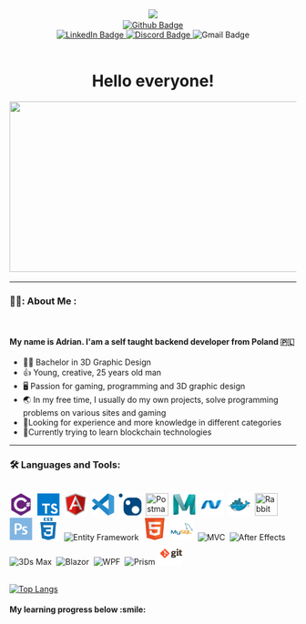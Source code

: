 <div id="header" align="center">
  <img src="https://media.giphy.com/media/1sgetPM00wWqJpVUTl/giphy.gif" width="300"/>
</div>

<div id="latest" align="center">
  <a href="https://github.com/Gulyeh/Vision">
    <img src="https://img.shields.io/badge/Latest%20Project-green?style=for-the-badge&logo=Github&logoColor=white" alt="Github Badge"/>
  </a>
</div>

<div id="badges" align="center">
  <a href="https://www.linkedin.com/in/adrian-zyznar/">
    <img src="https://img.shields.io/badge/LinkedIn-blue?style=for-the-badge&logo=linkedin&logoColor=white" alt="LinkedIn Badge"/>
  </a>
  <a href="https://discordapp.com/users/570362301190897714">
    <img src="https://img.shields.io/badge/Discord-gray?style=for-the-badge&logo=discord&logoColor=white" alt="Discord Badge"/>
  </a>
  <img src="https://img.shields.io/badge/zyznar.adrian@gmail.com-red?style=for-the-badge&logo=gmail&logoColor=white" alt="Gmail Badge"/>
</div>

<div id="counter" align="center">
  <img src="https://komarev.com/ghpvc/?username=Gulyeh&style=flat-square&color=blue" alt=""/>
 </div>
 
 <h1 align="center">Hello everyone!</h1>

<div align="center">
  <img src="https://media.giphy.com/media/RbDKaczqWovIugyJmW/giphy.gif" width="600" height="300"/>
</div>

---

<h3>👨‍🎨: About Me :</h3><br/>
<h4>My name is Adrian. I'am a self taught backend developer from Poland 🇵🇱</h4>
<ul>
  <li> 👨‍🎓 Bachelor in 3D Graphic Design</li>
  <li> 👍 Young, creative, 25 years old man</li>
  <li> 🖥️ Passion for gaming, programming and 3D graphic design</li>
  <li> 🌏 In my free time, I usually do my own projects, solve programming problems on various sites and gaming</li>
  <li> 📖Looking for experience and more knowledge in different categories</li>
  <li> 🤯Currently trying to learn blockchain technologies</li>
</ul>
 
 ---
 <h3> 🛠️ Languages and Tools:</h3><br/>
 <div>
  <img src="https://github.com/devicons/devicon/blob/master/icons/csharp/csharp-plain.svg" title="CSharp" **alt="CSharp" width="40" height="40"/>&nbsp;
  <img src="https://github.com/devicons/devicon/blob/master/icons/typescript/typescript-plain.svg" title="Typescript" **alt="Typescript" width="40" height="40"/>&nbsp;
  <img src="https://github.com/devicons/devicon/blob/master/icons/angularjs/angularjs-original.svg" title="Angular" **alt="Angular" width="40" height="40"/>&nbsp; 
  <img src="https://github.com/devicons/devicon/blob/master/icons/vscode/vscode-original.svg" title="VSCode" **alt="VSCode" width="40" height="40"/>&nbsp;
  <img src="https://github.com/devicons/devicon/blob/master/icons/nuget/nuget-original.svg" title="Nuget" **alt="Nuget" width="40" height="40"/>&nbsp;
  <img src="https://nkonev.name/api/image/post/title/7002cc5f-d699-458a-857a-12ca30ef2e59.jpeg" title="Postman" **alt="Postman" width="40" height="40"/>&nbsp;
  <img src="https://github.com/devicons/devicon/blob/master/icons/maya/maya-original.svg" title="Maya" **alt="Maya" width="40" height="40"/>&nbsp;
  <img src="https://github.com/devicons/devicon/blob/master/icons/dot-net/dot-net-original.svg" title="DotNet" **alt="DotNet" width="40" height="40"/>&nbsp;
  <img src="https://github.com/devicons/devicon/blob/master/icons/docker/docker-original.svg" title="Docker" **alt="Docker" width="40" height="40"/>&nbsp;
  <img src="https://czterytygodnie.pl/assets/images/courses/rabbitmq/rabbitmq.png" title="RabbitMQ" **alt="RabbitMQ" width="40" height="40"/>&nbsp;
  <img src="https://github.com/devicons/devicon/blob/master/icons/photoshop/photoshop-plain.svg" title="Photoshop" **alt="Photoshop" width="40" height="40"/>&nbsp;
  <img src="https://github.com/devicons/devicon/blob/master/icons/css3/css3-plain-wordmark.svg"  title="CSS3" alt="CSS" width="40" height="40"/>&nbsp;
  <img src="https://blog.pospieszynski.net/assets/2017-04-23-ef-core/ef-logo.png"  title="Entity Framework" alt="Entity Framework" width="40" height="40"/>&nbsp;
  <img src="https://github.com/devicons/devicon/blob/master/icons/html5/html5-original.svg" title="HTML5" alt="HTML" width="40" height="40"/>&nbsp;
  <img src="https://github.com/devicons/devicon/blob/master/icons/mysql/mysql-original-wordmark.svg" title="MySQL"  alt="MySQL" width="40" height="40"/>&nbsp;
  <img src="https://blog.tech-fellow.net/content/images/size/w600/2019/04/asp-net-mvc-1-.jpg" title="MVC"  alt="MVC" width="70" height="40"/>&nbsp;
  <img src="https://upload.wikimedia.org/wikipedia/commons/thumb/c/cb/Adobe_After_Effects_CC_icon.svg/512px-Adobe_After_Effects_CC_icon.svg.png?20210519030120" title="After Effects" alt="After Effects" width="40" height="40"/>&nbsp;
    <img src="https://www.svgrepo.com/show/303505/3ds-max-full-logo.svg" title="3Ds Max" alt="3Ds Max" width="40" height="40"/>&nbsp;
  <img src="https://devblogs.microsoft.com/aspnet/wp-content/uploads/sites/16/2019/04/BrandBlazor_nohalo_1000x.png" title="Blazor"  alt="Blazor" width="40" height="40"/>&nbsp;
  <img src="https://encrypted-tbn0.gstatic.com/images?q=tbn:ANd9GcSFxKap42Rdj2zF8q9W21iVmGASAKRYzXSJ6F--tQDEDGWJS5OfKKb5IB5gC8InYE5o5DA&usqp=CAU" title="WPF"         alt="WPF" width="60" height="40"/>&nbsp;
  <img src="https://repository-images.githubusercontent.com/31335300/a2496c00-23f2-11ea-91a7-97d6e7f18343" title="Prism"  alt="Prism" width="80" height="40"/>&nbsp;
  <img src="https://github.com/devicons/devicon/blob/master/icons/git/git-original-wordmark.svg" title="Git" **alt="Git" width="40" height="40"/>
</div>
<br/>

[![Top Langs](https://github-readme-stats.vercel.app/api/top-langs/?username=gulyeh&layout=compact&theme=vision-friendly-dark)](https://github.com/anuraghazra/github-readme-stats)



<h4>My learning progress below :smile:</h4>
